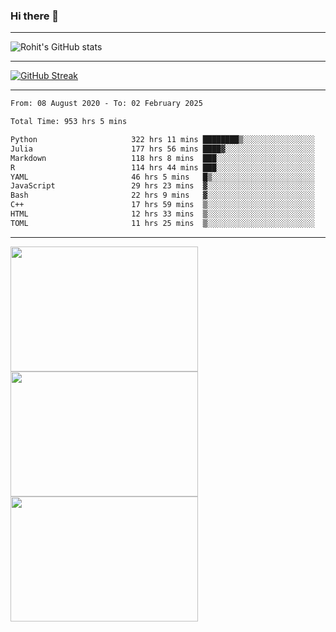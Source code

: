 ### Hi there 👋

<hr/>

![Rohit's GitHub stats](https://github-readme-stats.vercel.app/api?username=RohitRathore1&show_icons=true&theme=transparent)

<hr/>

[![GitHub Streak](http://github-readme-streak-stats.herokuapp.com?user=RohitRathore1&theme=dark&mode=weekly)](https://git.io/streak-stats)

<hr/>

<!--START_SECTION:waka-->

```txt
From: 08 August 2020 - To: 02 February 2025

Total Time: 953 hrs 5 mins

Python                     322 hrs 11 mins ████████▒░░░░░░░░░░░░░░░░   33.81 %
Julia                      177 hrs 56 mins ████▓░░░░░░░░░░░░░░░░░░░░   18.67 %
Markdown                   118 hrs 8 mins  ███░░░░░░░░░░░░░░░░░░░░░░   12.40 %
R                          114 hrs 44 mins ███░░░░░░░░░░░░░░░░░░░░░░   12.04 %
YAML                       46 hrs 5 mins   █▒░░░░░░░░░░░░░░░░░░░░░░░   04.84 %
JavaScript                 29 hrs 23 mins  ▓░░░░░░░░░░░░░░░░░░░░░░░░   03.08 %
Bash                       22 hrs 9 mins   ▓░░░░░░░░░░░░░░░░░░░░░░░░   02.32 %
C++                        17 hrs 59 mins  ▒░░░░░░░░░░░░░░░░░░░░░░░░   01.89 %
HTML                       12 hrs 33 mins  ▒░░░░░░░░░░░░░░░░░░░░░░░░   01.32 %
TOML                       11 hrs 25 mins  ▒░░░░░░░░░░░░░░░░░░░░░░░░   01.20 %
```

<!--END_SECTION:waka-->

<hr/>

<p>
  <img src="https://wakatime.com/share/@TeAmp0is0N/0205e68a-e5ed-48bf-b870-3c94c1fa77d3.svg" width="300" height="200">
  <img src="https://wakatime.com/share/@TeAmp0is0N/3935ee43-08a3-493e-8b95-60c1f9204b15.svg" width="300" height="200">
  <img src="https://wakatime.com/share/@TeAmp0is0N/8717aacc-7340-44e0-abb1-987dc9823fcd.svg" width="300" height="200">
</p>




